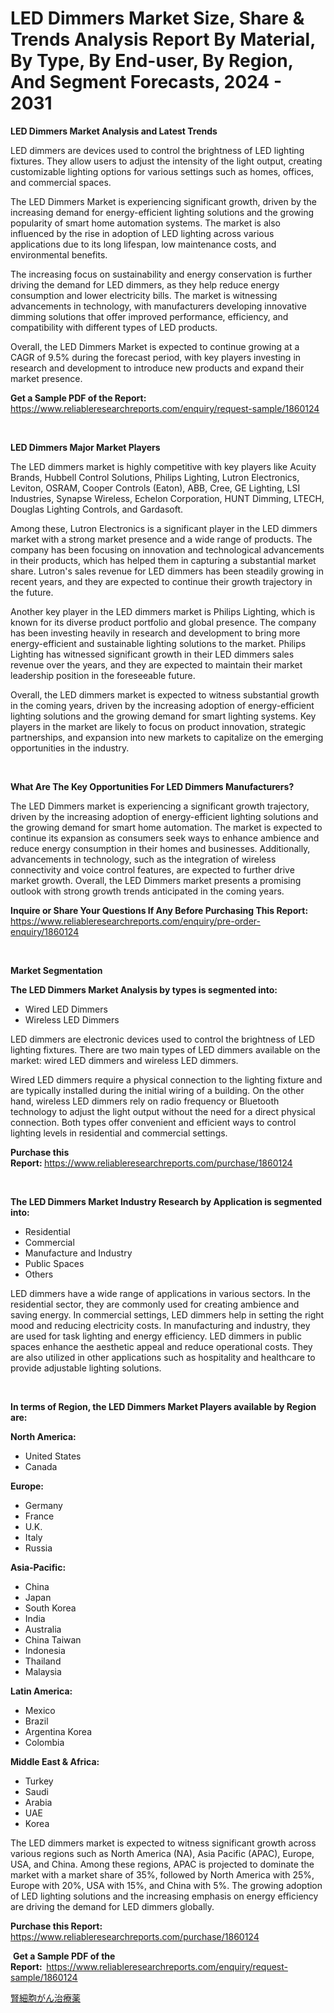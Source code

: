 <p><h1>LED Dimmers Market Size, Share & Trends Analysis Report By Material, By Type, By End-user, By Region, And Segment Forecasts, 2024 - 2031</h1></p><p><strong>LED Dimmers Market Analysis and Latest Trends</strong></p>
<p><p>LED dimmers are devices used to control the brightness of LED lighting fixtures. They allow users to adjust the intensity of the light output, creating customizable lighting options for various settings such as homes, offices, and commercial spaces.</p><p>The LED Dimmers Market is experiencing significant growth, driven by the increasing demand for energy-efficient lighting solutions and the growing popularity of smart home automation systems. The market is also influenced by the rise in adoption of LED lighting across various applications due to its long lifespan, low maintenance costs, and environmental benefits.</p><p>The increasing focus on sustainability and energy conservation is further driving the demand for LED dimmers, as they help reduce energy consumption and lower electricity bills. The market is witnessing advancements in technology, with manufacturers developing innovative dimming solutions that offer improved performance, efficiency, and compatibility with different types of LED products.</p><p>Overall, the LED Dimmers Market is expected to continue growing at a CAGR of 9.5% during the forecast period, with key players investing in research and development to introduce new products and expand their market presence.</p></p>
<p><strong>Get a Sample PDF of the Report:&nbsp;</strong> <a href="https://www.reliableresearchreports.com/enquiry/request-sample/1860124">https://www.reliableresearchreports.com/enquiry/request-sample/1860124</a></p>
<p>&nbsp;</p>
<p><strong>LED Dimmers Major Market Players</strong></p>
<p><p>The LED dimmers market is highly competitive with key players like Acuity Brands, Hubbell Control Solutions, Philips Lighting, Lutron Electronics, Leviton, OSRAM, Cooper Controls (Eaton), ABB, Cree, GE Lighting, LSI Industries, Synapse Wireless, Echelon Corporation, HUNT Dimming, LTECH, Douglas Lighting Controls, and Gardasoft.</p><p>Among these, Lutron Electronics is a significant player in the LED dimmers market with a strong market presence and a wide range of products. The company has been focusing on innovation and technological advancements in their products, which has helped them in capturing a substantial market share. Lutron's sales revenue for LED dimmers has been steadily growing in recent years, and they are expected to continue their growth trajectory in the future.</p><p>Another key player in the LED dimmers market is Philips Lighting, which is known for its diverse product portfolio and global presence. The company has been investing heavily in research and development to bring more energy-efficient and sustainable lighting solutions to the market. Philips Lighting has witnessed significant growth in their LED dimmers sales revenue over the years, and they are expected to maintain their market leadership position in the foreseeable future.</p><p>Overall, the LED dimmers market is expected to witness substantial growth in the coming years, driven by the increasing adoption of energy-efficient lighting solutions and the growing demand for smart lighting systems. Key players in the market are likely to focus on product innovation, strategic partnerships, and expansion into new markets to capitalize on the emerging opportunities in the industry.</p></p>
<p>&nbsp;</p>
<p><strong>What Are The Key Opportunities For LED Dimmers Manufacturers?</strong></p>
<p><p>The LED Dimmers market is experiencing a significant growth trajectory, driven by the increasing adoption of energy-efficient lighting solutions and the growing demand for smart home automation. The market is expected to continue its expansion as consumers seek ways to enhance ambience and reduce energy consumption in their homes and businesses. Additionally, advancements in technology, such as the integration of wireless connectivity and voice control features, are expected to further drive market growth. Overall, the LED Dimmers market presents a promising outlook with strong growth trends anticipated in the coming years.</p></p>
<p><strong>Inquire or Share Your Questions If Any Before Purchasing This Report:</strong> <a href="https://www.reliableresearchreports.com/enquiry/pre-order-enquiry/1860124">https://www.reliableresearchreports.com/enquiry/pre-order-enquiry/1860124</a></p>
<p>&nbsp;</p>
<p><strong>Market Segmentation</strong></p>
<p><strong>The LED Dimmers Market Analysis by types is segmented into:</strong></p>
<p><ul><li>Wired LED Dimmers</li><li>Wireless LED Dimmers</li></ul></p>
<p><p>LED dimmers are electronic devices used to control the brightness of LED lighting fixtures. There are two main types of LED dimmers available on the market: wired LED dimmers and wireless LED dimmers. </p><p>Wired LED dimmers require a physical connection to the lighting fixture and are typically installed during the initial wiring of a building. On the other hand, wireless LED dimmers rely on radio frequency or Bluetooth technology to adjust the light output without the need for a direct physical connection. Both types offer convenient and efficient ways to control lighting levels in residential and commercial settings.</p></p>
<p><strong>Purchase this Report:&nbsp;</strong><a href="https://www.reliableresearchreports.com/purchase/1860124">https://www.reliableresearchreports.com/purchase/1860124</a></p>
<p>&nbsp;</p>
<p><strong>The LED Dimmers Market Industry Research by Application is segmented into:</strong></p>
<p><ul><li>Residential</li><li>Commercial</li><li>Manufacture and Industry</li><li>Public Spaces</li><li>Others</li></ul></p>
<p><p>LED dimmers have a wide range of applications in various sectors. In the residential sector, they are commonly used for creating ambience and saving energy. In commercial settings, LED dimmers help in setting the right mood and reducing electricity costs. In manufacturing and industry, they are used for task lighting and energy efficiency. LED dimmers in public spaces enhance the aesthetic appeal and reduce operational costs. They are also utilized in other applications such as hospitality and healthcare to provide adjustable lighting solutions.</p></p>
<p>&nbsp;</p>
<p><strong>In terms of Region, the LED Dimmers Market Players available by Region are:</strong></p>
<p>
    <p> <strong> North America: </strong>
        <ul>
            <li>United States</li>
            <li>Canada</li>
        </ul>
        </p> 
    <p> <strong> Europe: </strong>
        <ul>
            <li>Germany</li>
            <li>France</li>
            <li>U.K.</li>
            <li>Italy</li>
            <li>Russia</li>
        </ul>
        </p> 
    <p> <strong> Asia-Pacific: </strong>
        <ul>
            <li>China</li>
            <li>Japan</li>
            <li>South Korea</li>
            <li>India</li>
            <li>Australia</li>
            <li>China Taiwan</li>
            <li>Indonesia</li>
            <li>Thailand</li>
            <li>Malaysia</li>
        </ul>
        </p> 
    <p> <strong> Latin America: </strong>
        <ul>
            <li>Mexico</li>
            <li>Brazil</li>
            <li>Argentina Korea</li>
            <li>Colombia</li>
        </ul>
        </p> 
    <p> <strong> Middle East & Africa: </strong>
        <ul>
            <li>Turkey</li>
            <li>Saudi</li>
            <li>Arabia</li>
            <li>UAE</li>
            <li>Korea</li>
        </ul>
    </p>
    </p>
<p><p>The LED dimmers market is expected to witness significant growth across various regions such as North America (NA), Asia Pacific (APAC), Europe, USA, and China. Among these regions, APAC is projected to dominate the market with a market share of 35%, followed by North America with 25%, Europe with 20%, USA with 15%, and China with 5%. The growing adoption of LED lighting solutions and the increasing emphasis on energy efficiency are driving the demand for LED dimmers globally.</p></p>
<p><strong>Purchase this Report: </strong><a href="https://www.reliableresearchreports.com/purchase/1860124">https://www.reliableresearchreports.com/purchase/1860124</a></p>
<p>&nbsp;<strong>Get a Sample PDF of the Report:&nbsp;&nbsp;</strong><a href="https://www.reliableresearchreports.com/enquiry/request-sample/1860124">https://www.reliableresearchreports.com/enquiry/request-sample/1860124</a></p>
<p><strong></strong></p>
<p><p><a href="https://github.com/mreklxf44233/Market-Research-Report-List-1/blob/main/700485611696.md">腎細胞がん治療薬</a></p></p>
